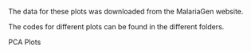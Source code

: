 The data for these plots was downloaded from the MalariaGen website.

The codes for different plots can be found in the different folders.

PCA Plots
